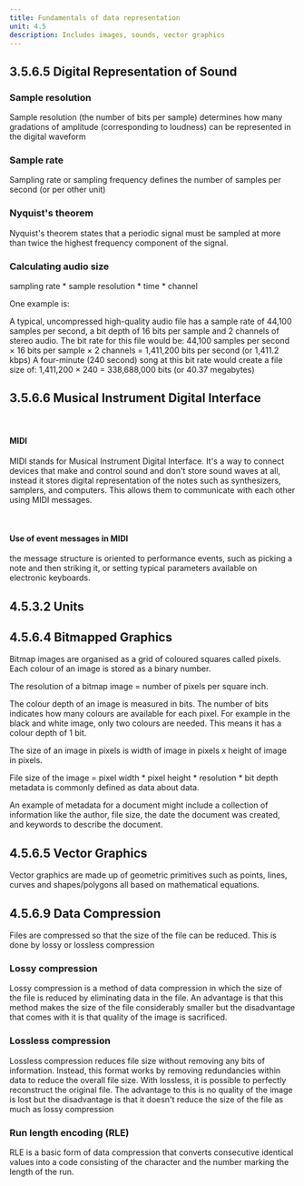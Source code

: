 ```yaml
---
title: Fundamentals of data representation
unit: 4.5
description: Includes images, sounds, vector graphics
---
```


## 3.5.6.5 Digital Representation of Sound    

### Sample resolution
                
Sample resolution (the number of bits per sample) determines how many gradations of amplitude (corresponding to loudness) can be represented in the digital waveform        

### Sample rate               
Sampling rate or sampling frequency defines the number of samples per second (or per other unit) 
            
### Nyquist's theorem 
                
Nyquist's theorem states that a periodic signal must be sampled at more than twice the highest frequency component of the signal.

### Calculating audio size 
sampling rate * sample resolution * time * channel

One example is:

A typical, uncompressed high-quality audio file has
a sample rate of 44,100 samples per second, a bit depth of 16 bits per sample and 2 channels of stereo audio. The bit rate for this file would be:
44,100 samples per second × 16 bits per sample × 2 channels = 1,411,200 bits per second (or 1,411.2 kbps)
A four-minute (240 second) song at this bit rate would create a file size of:
1,411,200 × 240 = 338,688,000 bits (or 40.37 megabytes)

## 3.5.6.6 Musical Instrument Digital Interface
<br>

#### MIDI


MIDI stands for Musical Instrument Digital Interface.
It's a way to connect devices that make and control sound and don't store sound waves at all, instead it stores digital representation of the notes such as synthesizers, samplers, and computers. This allows them to communicate with each other using MIDI messages.

<br>
                
#### Use of event messages in MIDI 
the message structure is oriented to performance events, such as picking a note and then striking it, or setting  typical parameters available on electronic keyboards.

## 4.5.3.2 Units

<square-image src="https://i0.wp.com/fewnow.com/wp-content/uploads/2017/05/File-size-2-Wikipedia.jpg" ></square-image>

## 4.5.6.4 Bitmapped Graphics 
Bitmap images are organised as a grid of coloured squares called pixels. Each colour of an image is stored as a binary number.

The resolution of a bitmap image = number of pixels per square inch.

The colour depth of an image is measured in bits. The number of bits indicates how many colours are available for each pixel. For example in the black and white image, only two colours are needed. This means it has a colour depth of 1 bit.

The size of an image in pixels is width of image in pixels x height of image in pixels.

File size of the image = pixel width * pixel height * resolution * bit depth
metadata is commonly defined as data about data.

An example of metadata for a document might include a collection of information like the author, file size, the date the document was created, and keywords to describe the document.

## 4.5.6.5 Vector Graphics
Vector graphics are made up of geometric primitives such as points, lines, curves and shapes/polygons all based on mathematical equations.

## 4.5.6.9 Data Compression
Files are compressed so that the size of the file can be reduced. This is done by lossy or lossless compression

### Lossy compression 
Lossy compression is a method of data compression in which the size of the file is reduced by eliminating data in the file. An advantage is that this method makes the size of the file considerably smaller but the disadvantage that comes with it is that quality of the image is sacrificed.

### Lossless compression
Lossless compression reduces file size without removing any bits of information. Instead, this format works by removing redundancies within data to reduce the overall file size. With lossless, it is possible to perfectly reconstruct the original file. The advantage to this is no quality of the image is lost but the disadvantage is that it doesn't reduce the size of the file as much as lossy compression

### Run length encoding (RLE) 
RLE is a basic form of data compression that converts consecutive identical values into a code consisting of the character and the number marking the length of the run.
